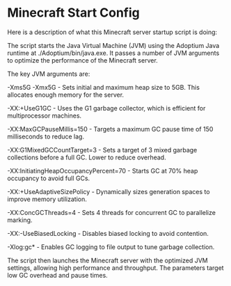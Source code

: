# Minecraft Start Config
Here is a description of what this Minecraft server startup script is doing:

The script starts the Java Virtual Machine (JVM) using the Adoptium Java runtime at ./Adoptium/bin/java.exe. It passes a number of JVM arguments to optimize the performance of the Minecraft server.

The key JVM arguments are:

-Xms5G -Xmx5G - Sets initial and maximum heap size to 5GB. This allocates enough memory for the server.

-XX:+UseG1GC - Uses the G1 garbage collector, which is efficient for multiprocessor machines.

-XX:MaxGCPauseMillis=150 - Targets a maximum GC pause time of 150 milliseconds to reduce lag.

-XX:G1MixedGCCountTarget=3 - Sets a target of 3 mixed garbage collections before a full GC. Lower to reduce overhead.

-XX:InitiatingHeapOccupancyPercent=70 - Starts GC at 70% heap occupancy to avoid full GCs.

-XX:+UseAdaptiveSizePolicy - Dynamically sizes generation spaces to improve memory utilization.

-XX:ConcGCThreads=4 - Sets 4 threads for concurrent GC to parallelize marking.

-XX:-UseBiasedLocking - Disables biased locking to avoid contention.

-Xlog:gc* - Enables GC logging to file output to tune garbage collection.

The script then launches the Minecraft server with the optimized JVM settings, allowing high performance and throughput. The parameters target low GC overhead and pause times.
